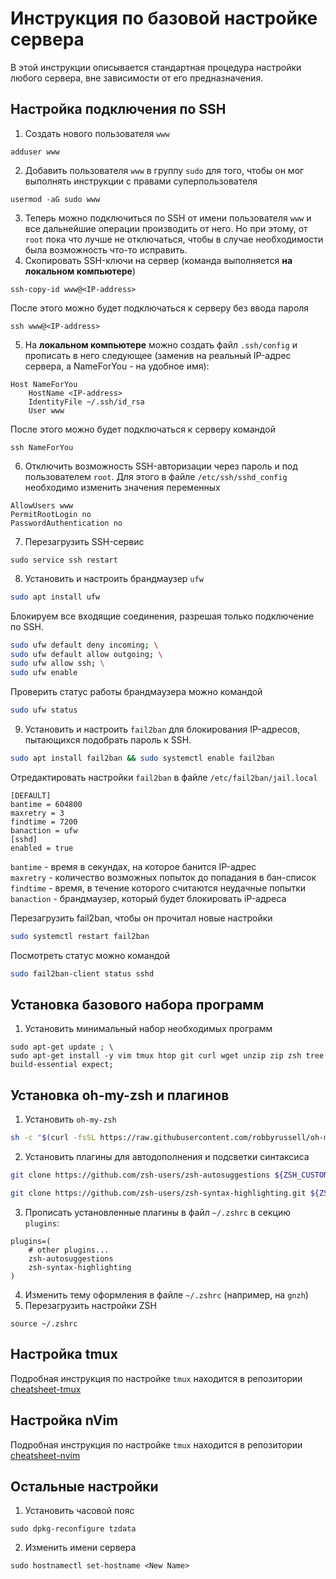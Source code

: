 # Инструкция по базовой настройке сервера
В этой инструкции описывается стандартная процедура настройки любого сервера, вне зависимости от его предназначения.

## Настройка подключения по SSH
1. Создать нового пользователя `www`
```
adduser www
```
2. Добавить пользователя `www` в группу `sudo` для того, чтобы он мог выполнять инструкции с правами суперпользователя
```
usermod -aG sudo www
```
3. Теперь можно подключиться по SSH от имени пользователя `www` и все дальнейшие операции производить от него. Но при этому, от `root` пока что лучше не отключаться, чтобы в случае необходимости была возможность что-то исправить.
4. Скопировать SSH-ключи на сервер (команда выполняется **на локальном компьютере**)
```
ssh-copy-id www@<IP-address>
```
После этого можно будет подключаться к серверу без ввода пароля
```
ssh www@<IP-address>
```
5. На **локальном компьютере** можно создать файл `.ssh/config` и прописать в него следующее (заменив <IP-address> на реальный IP-адрес сервера, а NameForYou - на удобное имя):
```
Host NameForYou
    HostName <IP-address>
    IdentityFile ~/.ssh/id_rsa
    User www
```
После этого можно будет подключаться к серверу командой
```
ssh NameForYou
```
6. Отключить возможность SSH-авторизации через пароль и под пользователем `root`. Для этого в файле `/etc/ssh/sshd_config` необходимо изменить значения переменных
```
AllowUsers www
PermitRootLogin no
PasswordAuthentication no
```
7. Перезагрузить SSH-сервис
```
sudo service ssh restart
```

8. Установить и настроить брандмаузер `ufw`
```bash
sudo apt install ufw
```

Блокируем все входящие соединения, разрешая только подключение по SSH.
```bash
sudo ufw default deny incoming; \
sudo ufw default allow outgoing; \
sudo ufw allow ssh; \
sudo ufw enable
```

Проверить статус работы брандмаузера можно командой
```bash
sudo ufw status
```

9. Установить и настроить `fail2ban` для блокирования IP-адресов, пытающихся подобрать пароль к SSH.
```bash
sudo apt install fail2ban && sudo systemctl enable fail2ban
```
Отредактировать настройки `fail2ban` в файле `/etc/fail2ban/jail.local`
```
[DEFAULT]
bantime = 604800
maxretry = 3
findtime = 7200
banaction = ufw
[sshd]
enabled = true
```
`bantime` - время в секундах, на которое банится IP-адрес  
`maxretry` - количество возможных попыток до попадания в бан-список  
`findtime` - время, в течение которого считаются неудачные попытки  
`banaction` - брандмаузер, который будет блокировать iP-адреса  

Перезагрузить fail2ban, чтобы он прочитал новые настройки
```bash
sudo systemctl restart fail2ban
```
  
Посмотреть статус можно командой
```bash
sudo fail2ban-client status sshd
```

## Установка базового набора программ
1. Установить минимальный набор необходимых программ
```
sudo apt-get update ; \
sudo apt-get install -y vim tmux htop git curl wget unzip zip zsh tree build-essential expect;
```

## Установка oh-my-zsh и плагинов
1. Установить `oh-my-zsh`
```bash
sh -c "$(curl -fsSL https://raw.githubusercontent.com/robbyrussell/oh-my-zsh/master/tools/install.sh)"
```
2. Установить плагины для автодополнения и подсветки синтаксиса
```bash
git clone https://github.com/zsh-users/zsh-autosuggestions ${ZSH_CUSTOM:-~/.oh-my-zsh/custom}/plugins/zsh-autosuggestions
```
```bash
git clone https://github.com/zsh-users/zsh-syntax-highlighting.git ${ZSH_CUSTOM:-~/.oh-my-zsh/custom}/plugins/zsh-syntax-highlighting
```
3. Прописать установленные плагины в файл `~/.zshrc` в секцию `plugins`:
```
plugins=( 
    # other plugins...
    zsh-autosuggestions
    zsh-syntax-highlighting
)
```
4. Изменить тему оформления в файле `~/.zshrc` (например, на `gnzh`)
5. Перезагрузить настройки ZSH
```
source ~/.zshrc
```

## Настройка tmux
Подробная инструкция по настройке `tmux` находится в репозитории [cheatsheet-tmux](https://github.com/Shecspi/cheatsheet-tmux)

## Настройка nVim
Подробная инструкция по настройке `tmux` находится в репозитории [cheatsheet-nvim](https://github.com/Shecspi/cheatsheet-nvim)

## Остальные настройки
1. Установить часовой пояс
```
sudo dpkg-reconfigure tzdata
```
2. Изменить имени сервера
```
sudo hostnamectl set-hostname <New Name>
```

